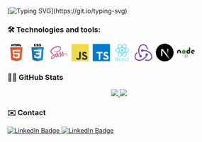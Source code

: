 [![Typing SVG](https://readme-typing-svg.demolab.com?font=Fira+Code&duration=2000&pause=500&width=435&lines=Hi+everyone!;Welcome+to+my+Github+profile!)](https://git.io/typing-svg)

### :hammer_and_wrench: Technologies and tools:

<div style="display: inline-flex; justify-content: space-between"><br>
    <span>
        <img src="https://github.com/devicons/devicon/blob/master/icons/html5/html5-original-wordmark.svg" title="HTML5" alt="HTML5" width="40" height="40"/>&nbsp;
        <img src="https://github.com/devicons/devicon/blob/master/icons/css3/css3-original-wordmark.svg" title="CSS3" alt="CSS3" width="40" height="40"/>&nbsp;
        <img src="https://github.com/devicons/devicon/blob/master/icons/sass/sass-original.svg" title="SASS" alt="SASS" width="40" height="40"/>&nbsp;
        <img src="https://github.com/devicons/devicon/blob/master/icons/javascript/javascript-original.svg" title="JavaScript" alt="JavaScript" width="40" height="40"/>&nbsp;
        <img src="https://github.com/devicons/devicon/blob/master/icons/typescript/typescript-original.svg" title="TypeScript" alt="TypeScript" width="40" height="40"/>&nbsp;
        <img src="https://github.com/devicons/devicon/blob/master/icons/react/react-original-wordmark.svg" title="ReactJS" alt="ReactJS" width="40" height="40"/>&nbsp;
        <img src="https://github.com/devicons/devicon/blob/master/icons/redux/redux-original.svg" title="Redux" alt="Redux" width="40" height="40"/>&nbsp;
        <img src="https://github.com/devicons/devicon/blob/master/icons/nextjs/nextjs-original.svg" title="NextJS" alt="NextJS" width="40" height="40"/>&nbsp;
        <img src="https://github.com/devicons/devicon/blob/master/icons/nodejs/nodejs-original-wordmark.svg" title="NodeJS" alt="NodeJS" width="40" height="40"/>&nbsp;
    </span>
</div><br>

### :man_technologist: GitHub Stats

<div align="center" style="display: flex; justify-content: center;">
  <a href="https://github.com/w01f-o">
    <img height="195px" src="https://github-readme-stats.vercel.app/api?username=w01f-o&show_icons=true&theme=one_dark_pro&include_all_commits=true&count_private=true"/>
    <img height="195px" src="https://github-readme-stats.vercel.app/api/top-langs/?username=w01f-o&layout=compact&langs_count=5&theme=one_dark_pro"/>
  </a>
</div>

### :envelope: Contact

<div> 
   <a href="https://discord.com/users/748623993208045638" target="_blank">
    <img src="https://img.shields.io/badge/Discord-blue?style=for-the-badge&logo=discord&logoColor=white" alt="LinkedIn Badge"/>
  </a>
   <a href="https://tg.me/" target="_blank">
    <img src="https://img.shields.io/badge/Telegram-blue?style=for-the-badge&logo=telegram&logoColor=white" alt="LinkedIn Badge"/>
  </a>
</div>
